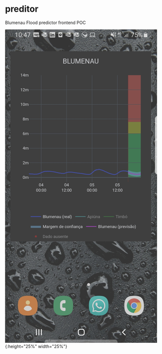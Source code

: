 # preditor
Blumenau Flood predictor frontend POC

![widget](Screenshot.jpg){:height="25%" width="25%"}



